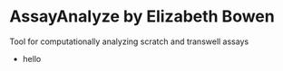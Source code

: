 # AssayAnalyze by Elizabeth Bowen
Tool for computationally analyzing scratch and transwell assays
- hello
